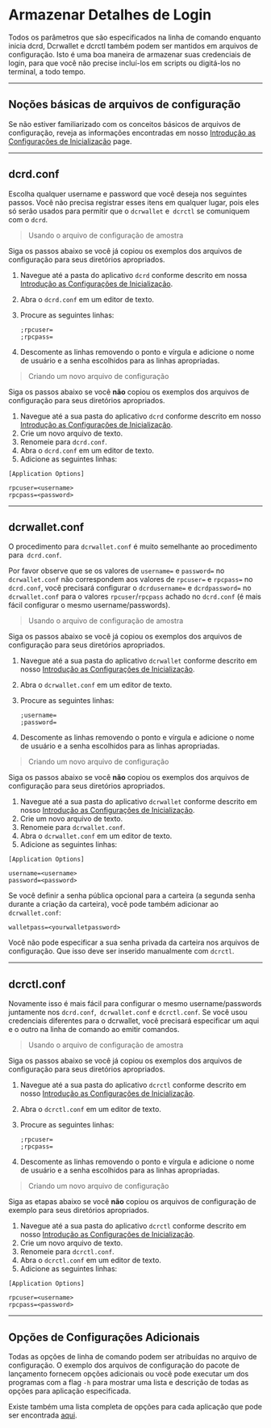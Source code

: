 # <i class="fa fa-hdd-o"></i> Armazenar Detalhes de Login

Todos os parâmetros que são especificados na linha de comando enquanto inicia dcrd,
Dcrwallet e dcrctl também podem ser mantidos em arquivos de configuração. Isto é
uma boa maneira de armazenar suas credenciais de login, para que você não precise
incluí-los em scripts ou digitá-los no terminal, a todo
tempo.

---

## <i class="fa fa-laptop"></i> Noções básicas de arquivos de configuração

Se não estiver familiarizado com os conceitos básicos de arquivos de configuração, reveja as informações encontradas em nosso [Introdução as Configurações de Inicialização](/getting-started/startup-basics.md#configuration-files) page.

---

## <i class="fa fa-terminal"></i> dcrd.conf 

Escolha qualquer username e password que você deseja nos seguintes passos. Você não precisa registrar esses itens
em qualquer lugar, pois eles só serão usados para permitir que o `dcrwallet` e` dcrctl` se comuniquem com o  `dcrd`.

> Usando o arquivo de configuração de amostra

Siga os passos abaixo se você já copiou os exemplos dos arquivos de configuração para seus diretórios apropriados.

1. Navegue até a pasta do aplicativo `dcrd` conforme descrito em nossa [Introdução as Configurações de Inicialização](/get-started/startup-basics.md#configuration-files).
2. Abra o `dcrd.conf` em um editor de texto.
3. Procure as seguintes linhas:

    `;rpcuser=` <br />
    `;rpcpass=`

4. Descomente as linhas removendo o ponto e vírgula e adicione o nome de usuário e a senha escolhidos para as linhas apropriadas.

> Criando um novo arquivo de configuração

Siga os passos abaixo se você **não** copiou os exemplos dos arquivos de configuração para seus diretórios apropriados.

1. Navegue até a sua pasta do aplicativo `dcrd` conforme descrito em nosso [Introdução as Configurações de Inicialização](/getting-started/startup-basics.md#configuration-files).
2. Crie um novo arquivo de texto.
3. Renomeie para `dcrd.conf`.
3. Abra o `dcrd.conf` em um editor de texto.
4. Adicione as seguintes linhas:

```no-highlight
[Application Options]

rpcuser=<username>
rpcpass=<password>
```

---

## <i class="fa fa-terminal"></i> dcrwallet.conf 

O procedimento para `dcrwallet.conf` é muito semelhante ao procedimento para` dcrd.conf`.

Por favor observe que se os valores de `username=` e `password=`  no `dcrwallet.conf` não correspondem aos valores de `rpcuser=` e `rpcpass=` no `dcrd.conf`, você precisará configurar o `dcrdusername=` e `dcrdpassword=` no `dcrwallet.conf` para o valores `rpcuser`/`rpcpass` achado no `dcrd.conf` (é mais fácil configurar o mesmo username/passwords).

> Usando o arquivo de configuração de amostra

Siga os passos abaixo se você já copiou os exemplos dos arquivos de configuração para seus diretórios apropriados.

1. Navegue até a sua pasta do aplicativo `dcrwallet` conforme descrito em nosso [Introdução as Configurações de Inicialização](/getting-started/startup-basics.md#configuration-files).
2. Abra o `dcrwallet.conf` em um editor de texto.
3. Procure as seguintes linhas:

    `;username=` <br />
    `;password=`

4. Descomente as linhas removendo o ponto e vírgula e adicione o nome de usuário e a senha escolhidos para as linhas apropriadas.

> Criando um novo arquivo de configuração

Siga os passos abaixo se você **não** copiou os exemplos dos arquivos de configuração para seus diretórios apropriados.

1. Navegue até a sua pasta do aplicativo `dcrwallet` conforme descrito em nosso [Introdução as Configurações de Inicialização](/getting-started/startup-basics.md#configuration-files).
2. Crie um novo arquivo de texto.
3. Renomeie para `dcrwallet.conf`.
3. Abra o `dcrwallet.conf` em um editor de texto.
4. Adicione as seguintes linhas:

```no-highlight
[Application Options]

username=<username>
password=<password>
```

Se você definir a senha pública opcional para a carteira (a segunda senha
durante a criação da carteira), você pode também adicionar ao `dcrwallet.conf`:

```no-highlight
walletpass=<yourwalletpassword>
```

Você não pode especificar a sua senha privada da carteira nos arquivos de configuração. Que isso deve ser inserido manualmente com `dcrctl`.

---

## <i class="fa fa-terminal"></i> dcrctl.conf 

Novamente isso é mais fácil para configurar o mesmo username/passwords juntamente nos `dcrd.conf`,` dcrwallet.conf` e `dcrctl.conf`. Se você usou credenciais diferentes para o dcrwallet, você precisará especificar um aqui e o outro na linha de comando ao emitir comandos.

> Usando o arquivo de configuração de amostra

Siga os passos abaixo se você já copiou os exemplos dos arquivos de configuração para seus diretórios apropriados.

1. Navegue até a sua pasta do aplicativo `dcrctl` conforme descrito em nosso [Introdução as Configurações de Inicialização](/getting-started/startup-basics.md#configuration-files).
2. Abra o `dcrctl.conf` em um editor de texto.
3. Procure as seguintes linhas:

    `;rpcuser=` <br />
    `;rpcpass=`

4. Descomente as linhas removendo o ponto e vírgula e adicione o nome de usuário e a senha escolhidos para as linhas apropriadas.

> Criando um novo arquivo de configuração

Siga as etapas abaixo se você **não** copiou os arquivos de configuração de exemplo para seus diretórios apropriados.

1. Navegue até a sua pasta do aplicativo `dcrctl` conforme descrito em nosso [Introdução as Configurações de Inicialização](/getting-started/startup-basics.md#configuration-files).
2. Crie um novo arquivo de texto.
3. Renomeie para `dcrctl.conf`.
3. Abra o `dcrctl.conf` em um editor de texto.
4. Adicione as seguintes linhas:

```no-highlight
[Application Options]

rpcuser=<username>
rpcpass=<password>
```

---

## <i class="fa fa-tasks"></i> Opções de Configurações Adicionais

Todas as opções de linha de comando podem ser atribuídas no arquivo de configuração.
O exemplo dos arquivos de configuração do pacote de lançamento fornecem opções adicionais
ou você pode executar um dos programas com a flag `-h` para mostrar uma lista e descrição de todas as opções para aplicação especificada.

Existe também uma lista completa de opções para cada aplicação que pode ser encontrada [aqui](/advanced/program-options.md).
